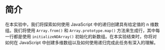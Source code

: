 # 简介

在本实验中，我们将探索如何使用 JavaScript 中的递归创建具有给定值的 n 维数组。我们将使用 `Array.from()` 和 `Array.prototype.map()` 方法来生成行，其中每一行都是使用 `initializeNDArray()` 初始化的新数组。在本实验结束时，你将对如何在 JavaScript 中创建多维数组以及如何使用递归完成此任务有深入的理解。

